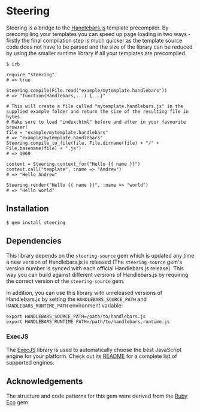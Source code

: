 # Steering

Steering is a bridge to the [Handlebars.js][1] template precompiler. By precompiling your templates you can speed up page loading in two ways - firstly the final compilation step is much quicker as the template source code does not have to be parsed and the size of the library can be reduced by using the smaller runtime library if all your templates are precompiled.

    $ irb
    
    require "steering"
    # => true
    
    Steering.compile(File.read("example/mytemplate.handlebars"))
    # => "function(Handlebars,...) {...}"
    
    # This will create a file called "mytemplate.handlebars.js" in the supplied example folder and return the size of the resulting file in bytes.
    # Make sure to load "index.html" before and after in your favourite browser!
    file = "example/mytemplate.handlebars"
    # => "example/mytemplate.handlebars"
    Steering.compile_to_file(file, File.dirname(file) + "/" + File.basename(file) + ".js")
    # => 1069
    
    context = Steering.context_for("Hello {{ name }}")
    context.call("template", :name => "Andrew")
    # => "Hello Andrew"
    
    Steering.render("Hello {{ name }}", :name => "world")
    # => "Hello world"

## Installation

    $ gem install steering

## Dependencies

This library depends on the `steering-source` gem which is updated any time a new version of Handlebars.js is released (The `steering-source` gem's version number is synced with each official Handlebars.js release). This way you can build against different versions of Handlebars.js by requiring the correct version of the `steering-source` gem.

In addition, you can use this library with unreleased versions of Handlebars.js by setting the `HANDLEBARS_SOURCE_PATH` and `HANDLEBARS_RUNTIME_PATH` environment variable:

    export HANDLEBARS_SOURCE_PATH=/path/to/handlebars.js
    export HANDLEBARS_RUNTIME_PATH=/path/to/handlebars.runtime.js

### ExecJS

The [ExecJS][2] library is used to automatically choose the best JavaScript engine for your platform. Check out its [README][3] for a complete list of supported engines.

## Acknowledgements

The structure and code patterns for this gem were derived from the [Ruby Eco][4] gem

[1]: https://github.com/wycats/handlebars.js
[2]: https://github.com/sstephenson/execjs
[3]: https://github.com/sstephenson/execjs/blob/master/README.md
[4]: https://github.com/sstephenson/ruby-eco
